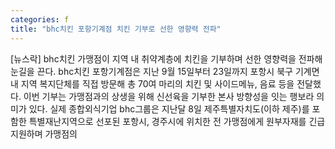```yaml
---
categories: f
title: "bhc치킨 포항기계점 치킨 기부로 선한 영향력 전파"
---
```

[뉴스락] bhc치킨 가맹점이 지역 내 취약계층에 치킨을 기부하며 선한 영향력을 전파해 눈길을 끈다. bhc치킨 포항기계점은 지난 9월 15일부터 23일까지 포항시 북구 기계면 내 지역 복지단체를 직접 방문해 총 70여 마리의 치킨 및 사이드메뉴, 음료 등을 전달했다. 이번 기부는 가맹점과의 상생을 위해 신선육을 기부한 본사 방향성을 잇는 행보라 의미가 있다. 실제 종합외식기업 bhc그룹은 지난달 8일 제주특별자치도(이하 제주)를 포함한 특별재난지역으로 선포된 포항시, 경주시에 위치한 전 가맹점에게 원부자재를 긴급 지원하며 가맹점의